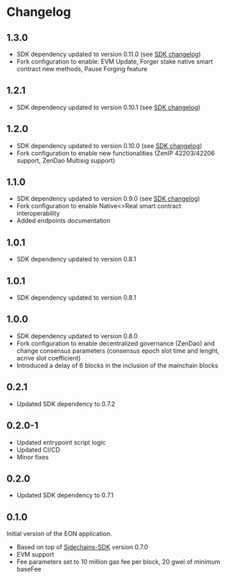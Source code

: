 # Changelog

## 1.3.0
* SDK dependency updated to version 0.11.0 (see [SDK changelog](https://github.com/HorizenOfficial/Sidechains-SDK/blob/0.11.0/CHANGELOG.md))
* Fork configuration to enable: EVM Update, Forger stake native smart contract new methods, Pause Forging feature

## 1.2.1
* SDK dependency updated to version 0.10.1 (see [SDK changelog](https://github.com/HorizenOfficial/Sidechains-SDK/blob/0.10.1/CHANGELOG.md))

## 1.2.0
* SDK dependency updated to version 0.10.0 (see [SDK changelog](https://github.com/HorizenOfficial/Sidechains-SDK/blob/0.10.0/CHANGELOG.md))
* Fork configuration to enable new functionalities (ZenIP 42203/42206 support, ZenDao Multisig support)

## 1.1.0
* SDK dependency updated to version 0.9.0 (see [SDK changelog](https://github.com/HorizenOfficial/Sidechains-SDK/blob/0.9.0/CHANGELOG.md))
* Fork configuration to enable Native<>Real smart contract interoperability
* Added endpoints documentation

## 1.0.1
* SDK dependency updated to version 0.8.1

## 1.0.1
* SDK dependency updated to version 0.8.1

## 1.0.0
* SDK dependency updated to version 0.8.0
* Fork configuration to enable decentralized governance (ZenDao) and change consensus parameters (consensus epoch slot time and lenght, acrive slot coefficient)
* Introduced a delay of 6 blocks in the inclusion of the mainchain blocks

## 0.2.1
* Updated SDK dependency to 0.7.2

## 0.2.0-1
* Updated entrypoint script logic
* Updated CI/CD 
* Minor fixes

## 0.2.0
* Updated SDK dependency to 0.7.1

## 0.1.0
Initial version of the EON application.
* Based on top of [Sidechains-SDK](https://github.com/HorizenOfficial/Sidechains-SDK) version 0.7.0
* EVM support
* Fee parameters set to 10 million gas fee per block, 20 gwei of minimum baseFee
